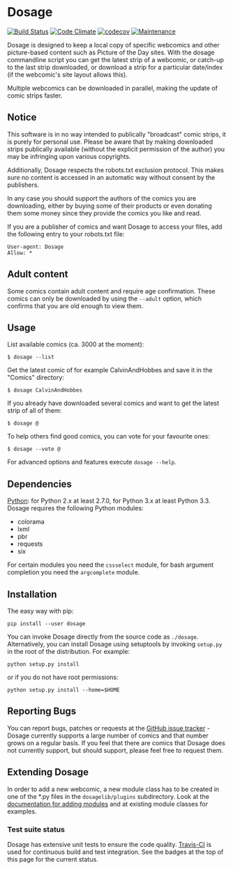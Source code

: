# Dosage

[![Build Status](https://travis-ci.org/webcomics/dosage.svg?branch=master)](https://travis-ci.org/webcomics/dosage)
[![Code Climate](https://codeclimate.com/github/webcomics/dosage/badges/gpa.svg)](https://codeclimate.com/github/webcomics/dosage)
[![codecov](https://codecov.io/gh/webcomics/dosage/branch/master/graph/badge.svg)](https://codecov.io/gh/webcomics/dosage)
[![Maintenance](https://img.shields.io/maintenance/yes/2018.svg)]()

Dosage is designed to keep a local copy of specific webcomics and other
picture-based content such as Picture of the Day sites. With the dosage
commandline script you can get the latest strip of a webcomic, or catch-up to
the last strip downloaded, or download a strip for a particular date/index (if
the webcomic's site layout allows this).

Multiple webcomics can be downloaded in parallel, making the update of comic
strips faster.

## Notice

This software is in no way intended to publically "broadcast" comic strips, it
is purely for personal use. Please be aware that by making downloaded strips
publically available (without the explicit permission of the author) you may be
infringing upon various copyrights.

Additionally, Dosage respects the robots.txt exclusion protocol. This makes
sure no content is accessed in an automatic way without consent by the
publishers.

In any case you should support the authors of the comics you are downloading,
either by buying some of their products or even donating them some money since
they provide the comics you like and read.

If you are a publisher of comics and want Dosage to access your files,
add the following entry to your robots.txt file:

    User-agent: Dosage
    Allow: *

## Adult content

Some comics contain adult content and require age confirmation. These comics
can only be downloaded by using the `--adult` option, which confirms that you
are old enough to view them.

## Usage

List available comics (ca. 3000 at the moment):

    $ dosage --list

Get the latest comic of for example CalvinAndHobbes and save it in the "Comics"
directory:

    $ dosage CalvinAndHobbes

If you already have downloaded several comics and want to get the latest strip
of all of them:

    $ dosage @


To help others find good comics, you can vote for your favourite ones:

    $ dosage --vote @

For advanced options and features execute `dosage --help`.

## Dependencies

[Python](http://www.python.org/): for Python 2.x at least 2.7.0, for Python 3.x
at least Python 3.3. Dosage requires the following Python modules:

- colorama
- lxml
- pbr
- requests
- six

For certain modules you need the `cssselect` module, for bash argument
completion you need the `argcomplete` module.

## Installation

The easy way with pip:

    pip install --user dosage

You can invoke Dosage directly from the source code as `./dosage`.
Alternatively, you can install Dosage using setuptools by invoking `setup.py`
in the root of the distribution. For example:

    python setup.py install

or if you do not have root permissions:

    python setup.py install --home=$HOME

## Reporting Bugs

You can report bugs, patches or requests at the [GitHub issue
tracker](https://github.com/webcomics/dosage/issues) - Dosage currently
supports a large number of comics and that number grows on a regular basis. If
you feel that there are comics that Dosage does not currently support, but
should support, please feel free to request them.

## Extending Dosage

In order to add a new webcomic, a new module class has to be created in one of
the *.py files in the `dosagelib/plugins` subdirectory. Look at the
[documentation for adding modules](doc/adding_new_comics.md) and at
existing module classes for examples.

### Test suite status

Dosage has extensive unit tests to ensure the code quality.
[Travis-CI](https://travis-ci.org/) is used for continuous build and test
integration. See the badges at the top of this page for the current status.
